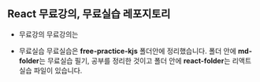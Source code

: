 ## React 무료강의, 무료실습 레포지토리

- 무료강의
  무료강의는

- 무료실습
  무료실습은 **free-practice-kjs** 폴더안에 정리했습니다.
  폴더 안에 **md-folder**는 무료실습 필기, 공부를 정리한 것이고
  폴더 안에 **react-folder**는 리액트 실습 파일이 있습니다.
